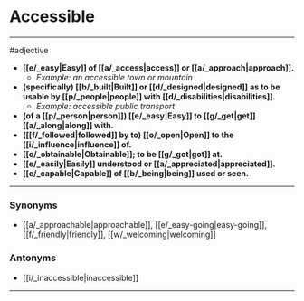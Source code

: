 # Accessible
---
#adjective
- **[[e/_easy|Easy]] of [[a/_access|access]] or [[a/_approach|approach]].**
	- _Example: an accessible town or mountain_
- **(specifically) [[b/_built|Built]] or [[d/_designed|designed]] as to be usable by [[p/_people|people]] with [[d/_disabilities|disabilities]].**
	- _Example: accessible public transport_
- **(of a [[p/_person|person]]) [[e/_easy|Easy]] to [[g/_get|get]] [[a/_along|along]] with.**
- **([[f/_followed|followed]] by to) [[o/_open|Open]] to the [[i/_influence|influence]] of.**
- **[[o/_obtainable|Obtainable]]; to be [[g/_got|got]] at.**
- **[[e/_easily|Easily]] understood or [[a/_appreciated|appreciated]].**
- **[[c/_capable|Capable]] of [[b/_being|being]] used or seen.**
---
### Synonyms
- [[a/_approachable|approachable]], [[e/_easy-going|easy-going]], [[f/_friendly|friendly]], [[w/_welcoming|welcoming]]
### Antonyms
- [[i/_inaccessible|inaccessible]]
---
